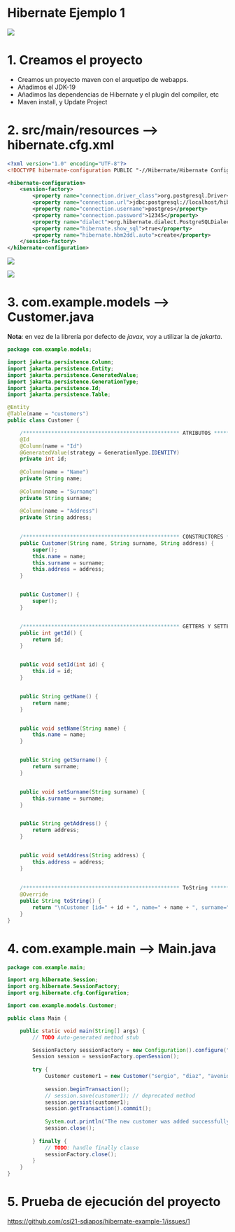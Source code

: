 # Hibernate Ejemplo 1

![](./img/1.png)

# 1. Creamos el proyecto

- Creamos un proyecto maven con el arquetipo de webapps.
- Añadimos el JDK-19
- Añadimos las dependencias de Hibernate y el plugin del compiler, etc
- Maven install, y Update Project

# 2. src/main/resources --> hibernate.cfg.xml

```xml
<?xml version="1.0" encoding="UTF-8"?>
<!DOCTYPE hibernate-configuration PUBLIC "-//Hibernate/Hibernate Configuration DTD 3.0//EN" "http://www.hibernate.org/dtd/hibernate-configuration-3.0.dtd">

<hibernate-configuration>
	<session-factory>
 		<property name="connection.driver_class">org.postgresql.Driver</property>
 	    <property name="connection.url">jdbc:postgresql://localhost/hibernate-example-1</property>
		<property name="connection.username">postgres</property>
		<property name="connection.password">12345</property>
		<property name="dialect">org.hibernate.dialect.PostgreSQLDialect</property>
		<property name="hibernate.show_sql">true</property>
		<property name="hibernate.hbm2ddl.auto">create</property>
	</session-factory>
</hibernate-configuration>
```

![](./img/2.png)

![](./img/3.png)

# 3. com.example.models --> Customer.java

**Nota**: en vez de la librería por defecto de *javax*, voy a utilizar la de *jakarta*.

```java
package com.example.models;

import jakarta.persistence.Column;
import jakarta.persistence.Entity;
import jakarta.persistence.GeneratedValue;
import jakarta.persistence.GenerationType;
import jakarta.persistence.Id;
import jakarta.persistence.Table;

@Entity
@Table(name = "customers")
public class Customer {

	/************************************************** ATRIBUTOS ******************************************/
	@Id
	@Column(name = "Id")
	@GeneratedValue(strategy = GenerationType.IDENTITY)
	private int id;
	
	@Column(name = "Name")
	private String name;
	
	@Column(name = "Surname")
	private String surname;
	
	@Column(name = "Address")
	private String address;

	
	/************************************************** CONSTRUCTORES ******************************************/
	public Customer(String name, String surname, String address) {
		super();
		this.name = name;
		this.surname = surname;
		this.address = address;
	}


	public Customer() {
		super();
	}


	/************************************************** GETTERS Y SETTERS ******************************************/
	public int getId() {
		return id;
	}


	public void setId(int id) {
		this.id = id;
	}


	public String getName() {
		return name;
	}


	public void setName(String name) {
		this.name = name;
	}


	public String getSurname() {
		return surname;
	}


	public void setSurname(String surname) {
		this.surname = surname;
	}


	public String getAddress() {
		return address;
	}


	public void setAddress(String address) {
		this.address = address;
	}
	
	
	/************************************************** ToString ******************************************/
	@Override
	public String toString() {
		return "\nCustomer [id=" + id + ", name=" + name + ", surname=" + surname + ", address=" + address + "]";
	}
}
```

# 4. com.example.main --> Main.java

```java
package com.example.main;

import org.hibernate.Session;
import org.hibernate.SessionFactory;
import org.hibernate.cfg.Configuration;

import com.example.models.Customer;

public class Main {

	public static void main(String[] args) {
		// TODO Auto-generated method stub

		SessionFactory sessionFactory = new Configuration().configure("hibernate.cfg.xml").addAnnotatedClass(Customer.class).buildSessionFactory();
		Session session = sessionFactory.openSession();
		
		try {
			Customer customer1 = new Customer("sergio", "diaz", "avenida del aprobado");
			
			session.beginTransaction();
			// session.save(customer1); // deprecated method
			session.persist(customer1);
			session.getTransaction().commit();
			
			System.out.println("The new customer was added successfully");
			session.close();
			
		} finally {
			// TODO: handle finally clause
			sessionFactory.close();
		}
	}
}
```

# 5. Prueba de ejecución del proyecto

https://github.com/csi21-sdiapos/hibernate-example-1/issues/1